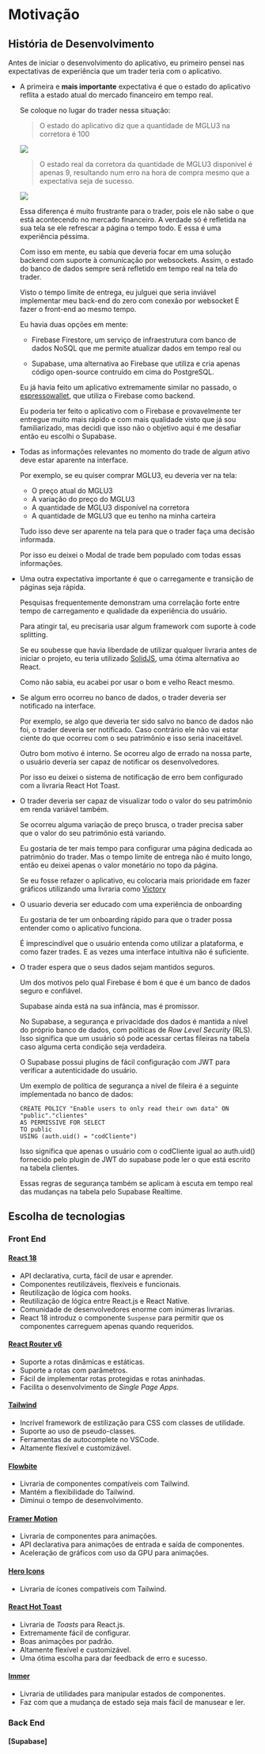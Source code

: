 # Motivação

## História de Desenvolvimento

Antes de iniciar o desenvolvimento do aplicativo, eu primeiro pensei nas expectativas de experiência que um trader teria com o aplicativo.

- A primeira e <strong>mais importante</strong> expectativa é que o estado do aplicativo reflita a estado atual do mercado financeiro em tempo real.

    Se coloque no lugar do trader nessa situação:

    > O estado do aplicativo diz que a quantidade de MGLU3 na corretora é 100
    <img src="assets/RealtimePitch1.png">

    > O estado real da corretora da quantidade de MGLU3 disponível é apenas 9, resultando num erro na hora de compra mesmo que a expectativa seja de sucesso.
    <img src="assets/RealtimePitch2.png">

    Essa diferença é muito frustrante para o trader, pois ele não sabe o que está acontecendo no mercado financeiro. A verdade só é refletida na sua tela se ele refrescar a página o tempo todo. E essa é uma experiência péssima.

    Com isso em mente, eu sabia que deveria focar em uma solução backend com suporte à comunicação por websockets. Assim, o estado do banco de dados sempre será refletido em tempo real na tela do trader.

    Visto o tempo limite de entrega, eu julguei que seria inviável implementar meu back-end do zero com conexão por websocket E fazer o front-end ao mesmo tempo.

    Eu havia duas opções em mente:

    - Firebase Firestore, um serviço de infraestrutura com banco de dados NoSQL que me permite atualizar dados em tempo real ou

    - Supabase, uma alternativa ao Firebase que utiliza e cria apenas código open-source contruído em cima do PostgreSQL.

    Eu já havia feito um aplicativo extremamente similar no passado, o <a href="https://espressowallet.com">espressowallet</a>, que utiliza o Firebase como backend.

    Eu poderia ter feito o aplicativo com o Firebase e provavelmente ter entregue muito mais rápido e com mais qualidade visto que já sou familiarizado, mas decidi que isso não o objetivo aqui é me desafiar então eu escolhi o Supabase.

- Todas as informações relevantes no momento do trade de algum ativo deve estar aparente na interface.

    Por exemplo, se eu quiser comprar MGLU3, eu deveria ver na tela:

    - O preço atual do MGLU3
    - A variação do preço do MGLU3
    - A quantidade de MGLU3 disponível na corretora
    - A quantidade de MGLU3 que eu tenho na minha carteira

    Tudo isso deve ser aparente na tela para que o trader faça uma decisão informada.

    Por isso eu deixei o Modal de trade bem populado com todas essas informações.

- Uma outra expectativa importante é que o carregamente e transição de páginas seja rápida.

    Pesquisas frequentemente demonstram uma correlação forte entre tempo de carregamento e qualidade da experiência do usuário.

    Para atingir tal, eu precisaria usar algum framework com suporte à code splitting.

    Se eu soubesse que havia liberdade de utilizar qualquer livraria antes de iniciar o projeto, eu teria utilizado <a href="https://solidjs.com">SolidJS</a>, uma ótima alternativa ao React.

    Como não sabia, eu acabei por usar o bom e velho React mesmo.

- Se algum erro ocorreu no banco de dados, o trader deveria ser notificado na interface.

    Por exemplo, se algo que deveria ter sido salvo no banco de dados não foi, o trader deveria ser notificado. Caso contrário ele não vai estar ciente do que ocorreu com o seu patrimônio e isso seria inaceitável.

    Outro bom motivo é interno. Se ocorreu algo de errado na nossa parte, o usuário deveria ser capaz de notificar os desenvolvedores.

    Por isso eu deixei o sistema de notificação de erro bem configurado com a livraria React Hot Toast.

- O trader deveria ser capaz de visualizar todo o valor do seu patrimônio em renda variável também.

    Se ocorreu alguma variação de preço brusca, o trader precisa saber que o valor do seu patrimônio está variando.

    Eu gostaria de ter mais tempo para configurar uma página dedicada ao patrimônio do trader. Mas o tempo limite de entrega não é muito longo, então eu deixei apenas o valor monetário no topo da página.

    Se eu fosse refazer o aplicativo, eu colocaria mais prioridade em fazer gráficos utilizando uma livraria como <a href="https://formidable.com/open-source/victory/">Victory</a>


- O usuario deveria ser educado com uma experiência de onboarding

    Eu gostaria de ter um onboarding rápido para que o trader possa entender como o aplicativo funciona.

    É imprescindível que o usuário entenda como utilizar a plataforma, e como fazer trades. E as vezes uma interface intuitiva não é suficiente.

- O trader espera que o seus dados sejam mantidos seguros.

    Um dos motivos pelo qual Firebase é bom é que é um banco de dados seguro e confiável.

    Supabase ainda está na sua infância, mas é promissor.

    No Supabase, a segurança e privacidade dos dados é mantida a nível do próprio banco de dados, com políticas de <em>Row Level Security</em> (RLS). Isso significa que um usuário só pode acessar certas fileiras na tabela caso alguma certa condição seja verdadeira.

    O Supabase possui plugins de fácil configuração com JWT para verificar a autenticidade do usuário.

    Um exemplo de política de segurança a nível de fileira é a seguinte implementada no banco de dados:

    ```plpgsql
    CREATE POLICY "Enable users to only read their own data" ON "public"."clientes"
    AS PERMISSIVE FOR SELECT
    TO public
    USING (auth.uid() = "codCliente")
    ```

    Isso significa que apenas o usuário com o codCliente igual ao auth.uid() fornecido pelo plugin de JWT do supabase pode ler o que está escrito na tabela clientes.

    Essas regras de segurança também se aplicam à escuta em tempo real das mudanças na tabela pelo Supabase Realtime.

## Escolha de tecnologias

### Front End

#### [React 18](https://reactjs.org/)
- API declarativa, curta, fácil de usar e aprender.
- Componentes reutilizáveis, flexíveis e funcionais.
- Reutilização de lógica com hooks.
- Reutilização de lógica entre React.js e React Native.
- Comunidade de desenvolvedores enorme com inúmeras livrarias.
- React 18 introduz o componente `Suspense` para permitir que os componentes carreguem apenas quando requeridos.

#### [React Router v6](https://reactrouter.com/)
- Suporte a rotas dinâmicas e estáticas.
- Suporte a rotas com parâmetros.
- Fácil de implementar rotas protegidas e rotas aninhadas.
- Facilita o desenvolvimento de <em>Single Page Apps</em>.

#### [Tailwind](https://tailwindcss.com/)
- Incrível framework de estilização para CSS com classes de utilidade.
- Suporte ao uso de pseudo-classes.
- Ferramentas de autocomplete no VSCode.
- Altamente flexível e customizável.

#### [Flowbite](https://flowbite.com/)
- Livraria de componentes compatíveis com Tailwind.
- Mantém a flexibilidade do Tailwind.
- Diminui o tempo de desenvolvimento.

#### [Framer Motion](https://framer.com/motion/)
- Livraria de componentes para animações.
- API declarativa para animações de entrada e saída de componentes.
- Aceleração de gráficos com uso da GPU para animações.

#### [Hero Icons](https://heroicons.com/)
- Livraria de ícones compatíveis com Tailwind.

#### [React Hot Toast](https://react-hot-toast.com/)
- Livraria de <em>Toasts</em> para React.js.
- Extremamente fácil de configurar.
- Boas animações por padrão.
- Altamente flexível e customizável.
- Uma ótima escolha para dar feedback de erro e sucesso.

#### [Immer](https://immerjs.github.io/immer/)
- Livraria de utilidades para manipular estados de componentes.
- Faz com que a mudança de estado seja mais fácil de manusear e ler.

### Back End

#### [Supabase]